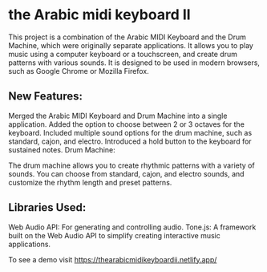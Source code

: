 # the Arabic midi keyboard II

This project is a combination of the Arabic MIDI Keyboard and the Drum Machine, which were originally separate applications. It allows you to play music using a computer keyboard or a touchscreen, and create drum patterns with various sounds. It is designed to be used in modern browsers, such as Google Chrome or Mozilla Firefox.

## New Features:

Merged the Arabic MIDI Keyboard and Drum Machine into a single application.
Added the option to choose between 2 or 3 octaves for the keyboard.
Included multiple sound options for the drum machine, such as standard, cajon, and electro.
Introduced a hold button to the keyboard for sustained notes.
Drum Machine:

The drum machine allows you to create rhythmic patterns with a variety of sounds. You can choose from standard, cajon, and electro sounds, and customize the rhythm length and preset patterns.

## Libraries Used:

Web Audio API: For generating and controlling audio.
Tone.js: A framework built on the Web Audio API to simplify creating interactive music applications.

To see a demo visit https://thearabicmidikeyboardii.netlify.app/
